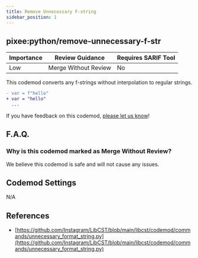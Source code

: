```yaml
---
title: Remove Unnecessary F-string
sidebar_position: 1
---
```


## pixee:python/remove-unnecessary-f-str

| Importance | Review Guidance      | Requires SARIF Tool |
|------------|----------------------|---------------------|
 | Low       | Merge Without Review | No                  |

This codemod converts any f-strings without interpolation to regular strings.

```diff
- var = f"hello"
+ var = "hello"
  ...
```

If you have feedback on this codemod, [please let us know](mailto:feedback@pixee.ai)!

## F.A.Q. 

### Why is this codemod marked as Merge Without Review?

We believe this codemod is safe and will not cause any issues.

## Codemod Settings

N/A

## References
* [https://github.com/Instagram/LibCST/blob/main/libcst/codemod/commands/unnecessary_format_string.py](https://github.com/Instagram/LibCST/blob/main/libcst/codemod/commands/unnecessary_format_string.py)
